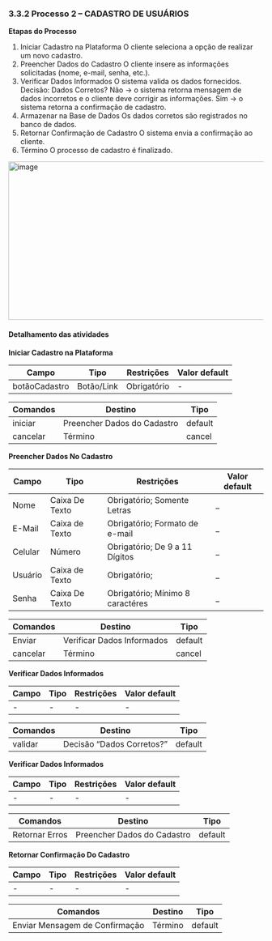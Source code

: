 ### 3.3.2 Processo 2 – CADASTRO DE USUÁRIOS

**Etapas do Processo**
01. Iniciar Cadastro na Plataforma
O cliente seleciona a opção de realizar um novo cadastro.
02. Preencher Dados do Cadastro
O cliente insere as informações solicitadas (nome, e-mail, senha, etc.).
03. Verificar Dados Informados
O sistema valida os dados fornecidos.
Decisão: Dados Corretos?
Não → o sistema retorna mensagem de dados incorretos e o cliente deve corrigir as informações.
Sim → o sistema retorna a confirmação de cadastro.
04. Armazenar na Base de Dados
Os dados corretos são registrados no banco de dados.
05. Retornar Confirmação de Cadastro
O sistema envia a confirmação ao cliente.
06. Término
O processo de cadastro é finalizado.

<img width="1020" height="313" alt="image" src="https://github.com/user-attachments/assets/93faf312-8aae-42c0-a7a3-6411cd4e7a67" />



#### Detalhamento das atividades
**Iniciar Cadastro na Plataforma**

| **Campo**       | **Tipo**         | **Restrições** | **Valor default** |
| ---             | ---              | ---            | ---               |
| botãoCadastro | Botão/Link  |   Obrigatório             |        -           |

| **Comandos**         |  **Destino**                   | **Tipo** |
| ---                  | ---                            | ---               |
| iniciar | Preencher Dados do Cadastro  | default |
| cancelar       |            Término                    |        cancel           |


**Preencher Dados No Cadastro**


| **Campo**       | **Tipo**         | **Restrições** | **Valor default** |
| ---             | ---              | ---               | ---            |
| Nome            | Caixa De Texto   | Obrigatório; Somente Letras        |      _    |
| E-Mail | Caixa de Texto  |  Obrigatório; Formato de e-mail              |         _          |
| Celular             | Número              | Obrigatório; De 9 a 11 Dígitos            |      _       |
| Usuário | Caixa de Texto  |  Obrigatório;               |         _          |
| Senha             | Caixa De Texto             | Obrigatório; Mínimo 8 caractéres            |      _       |


| **Comandos**         |  **Destino**                   | **Tipo** |
| ---                  | ---                            | ---               |
| Enviar               | Verificar Dados Informados             | default           |
| cancelar            | Término  | cancel               |


**Verificar Dados Informados**

| **Campo**       | **Tipo**         | **Restrições** | **Valor default** |
| ---             | ---              | ---            | ---               |
| - | -  |  -                |         -         |

| **Comandos**         |  **Destino**                   | **Tipo** |
| ---                  | ---                            | ---               |
| validar                | Decisão “Dados Corretos?”                         | default               |


**Verificar Dados Informados**

| **Campo**       | **Tipo**         | **Restrições** | **Valor default** |
| ---             | ---              | ---            | ---               |
| - | -  |  -  |         -         |

| **Comandos**         |  **Destino**                   | **Tipo** |
| ---                  | ---                            | ---               |
| Retornar Erros                | Preencher Dados do Cadastro                         | default               |


**Retornar Confirmação Do Cadastro**

| **Campo**       | **Tipo**         | **Restrições** | **Valor default** |
| ---             | ---              | ---            | ---               |
| - | -  |  -                |         -         |

| **Comandos**         |  **Destino**                   | **Tipo** |
| ---                  | ---                            | ---               |
| Enviar Mensagem de Confirmação               | Término                        | default               |

